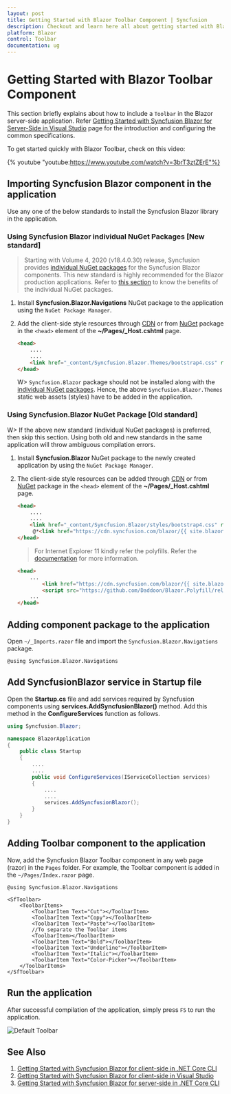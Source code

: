 ```yaml
---
layout: post
title: Getting Started with Blazor Toolbar Component | Syncfusion
description: Checkout and learn here all about getting started with Blazor Toolbar component of Syncfusion, and more details.
platform: Blazor
control: Toolbar
documentation: ug
---
```


# Getting Started with Blazor Toolbar Component

This section briefly explains about how to include a `Toolbar` in the Blazor server-side application. Refer [Getting Started with Syncfusion Blazor for Server-Side in Visual Studio](https://blazor.syncfusion.com/documentation/getting-started/blazor-server-side-visual-studio) page for the introduction and configuring the common specifications.

To get started quickly with Blazor Toolbar, check on this video:

{% youtube
"youtube:https://www.youtube.com/watch?v=3brT3ztZErE"%}

## Importing Syncfusion Blazor component in the application

Use any one of the below standards to install the Syncfusion Blazor library in the application.

### Using Syncfusion Blazor individual NuGet Packages [New standard]

> Starting with Volume 4, 2020 (v18.4.0.30) release, Syncfusion provides [individual NuGet packages](https://blazor.syncfusion.com/documentation/nuget-packages/) for the Syncfusion Blazor components. This new standard is highly recommended for the Blazor production applications. Refer to [this section](https://blazor.syncfusion.com/documentation/nuget-packages/#benefits-of-using-individual-nuget-packages) to know the benefits of the individual NuGet packages.

1. Install **Syncfusion.Blazor.Navigations** NuGet package to the application using the `NuGet Package Manager`.

2. Add the client-side style resources through [CDN](https://blazor.syncfusion.com/documentation/appearance/themes#cdn-reference) or from [NuGet](https://blazor.syncfusion.com/documentation/appearance/themes#static-web-assets) package in the `<head>` element of the **~/Pages/_Host.cshtml** page.

    ```html
    <head>
        ....
        ....
        <link href="_content/Syncfusion.Blazor.Themes/bootstrap4.css" rel="stylesheet" />
    </head>
    ```

    W> `Syncfusion.Blazor` package should not be installed along with the [individual NuGet packages](https://blazor.syncfusion.com/documentation/nuget-packages/). Hence, the above `Syncfusion.Blazor.Themes` static web assets (styles) have to be added in the application.

### Using Syncfusion.Blazor NuGet Package [Old standard]

W> If the above new standard (individual NuGet packages) is preferred, then skip this section. Using both old and new standards in the same application will throw ambiguous compilation errors.

1. Install **Syncfusion.Blazor** NuGet package to the newly created application by using the `NuGet Package Manager`.

2. The client-side style resources can be added through [CDN](https://blazor.syncfusion.com/documentation/appearance/themes#cdn-reference) or from [NuGet](https://blazor.syncfusion.com/documentation/appearance/themes#static-web-assets) package in the `<head>` element of the **~/Pages/_Host.cshtml** page.

    ```html
    <head>
        ....
        ....
        <link href="_content/Syncfusion.Blazor/styles/bootstrap4.css" rel="stylesheet" />
         @*<link href="https://cdn.syncfusion.com/blazor/{{ site.blazorversion }}/styles/bootstrap4.css" rel="stylesheet" />*@
    </head>
    ```

    > For Internet Explorer 11 kindly refer the polyfills. Refer the [documentation](../common/how-to/render-blazor-server-app-in-ie/) for more information.

    ```html
    <head>
        ...
            <link href="https://cdn.syncfusion.com/blazor/{{ site.blazorversion }}/styles/bootstrap4.css" rel="stylesheet" />
            <script src="https://github.com/Daddoon/Blazor.Polyfill/releases/download/3.0.1/blazor.polyfill.min.js"></script>
        ...
    </head>
    ```

## Adding component package to the application

Open `~/_Imports.razor` file and import the `Syncfusion.Blazor.Navigations` package.

```cshtml
@using Syncfusion.Blazor.Navigations
```

## Add SyncfusionBlazor service in Startup file

Open the **Startup.cs** file and add services required by Syncfusion components using  **services.AddSyncfusionBlazor()** method. Add this method in the **ConfigureServices** function as follows.

```csharp
using Syncfusion.Blazor;

namespace BlazorApplication
{
    public class Startup
    {
        ....
        ....
        public void ConfigureServices(IServiceCollection services)
        {
            ....
            ....
            services.AddSyncfusionBlazor();
        }
    }
}
```

## Adding Toolbar component to the application

Now, add the Syncfusion Blazor Toolbar component in any web page (razor) in the `Pages` folder. For example, the Toolbar component is added in the `~/Pages/Index.razor` page.

```cshtml
@using Syncfusion.Blazor.Navigations

<SfToolbar>
    <ToolbarItems>
        <ToolbarItem Text="Cut"></ToolbarItem>
        <ToolbarItem Text="Copy"></ToolbarItem>
        <ToolbarItem Text="Paste"></ToolbarItem>
        //To separate the Toolbar items
        <ToolbarItem></ToolbarItem>
        <ToolbarItem Text="Bold"></ToolbarItem>
        <ToolbarItem Text="Underline"></ToolbarItem>
        <ToolbarItem Text="Italic"></ToolbarItem>
        <ToolbarItem Text="Color-Picker"></ToolbarItem>
    </ToolbarItems>
</SfToolbar>
```

## Run the application

After successful compilation of the application, simply press `F5` to run the application.

![Default Toolbar](./images/browser-output.png)

## See Also

1. [Getting Started with Syncfusion Blazor for client-side in .NET Core CLI](../getting-started/blazor-webassembly-dotnet-cli/)
2. [Getting Started with Syncfusion Blazor for client-side in Visual Studio](../getting-started/blazor-webassembly-visual-studio/)
3. [Getting Started with Syncfusion Blazor for server-side in .NET Core CLI](../getting-started/blazor-server-side-dotnet-cli/)